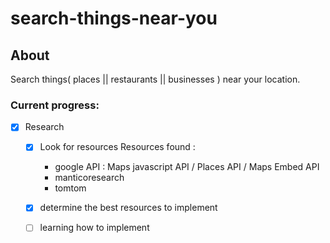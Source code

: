 # search-things-near-you

## About
Search things( places || restaurants || businesses ) near your location.

### Current progress: 
- [x] Research 
    - [x] Look for resources
    Resources found :
        - google API : Maps javascript API / Places API / Maps Embed API
        - manticoresearch
        - tomtom

    - [x] determine the best resources to implement
    - [ ] learning how to implement

